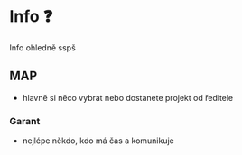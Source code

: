# Info ❓
Info ohledně sspš

## MAP
- hlavně si něco vybrat nebo dostanete projekt od ředitele

### Garant
- nejlépe někdo, kdo má čas a komunikuje